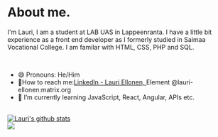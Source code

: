 # About me.
<p>I'm Lauri, I am a student at LAB UAS in Lappeenranta. I have a little bit experience as a front end developer as I formerly studied in Saimaa Vocational College. I am familar with HTML, CSS, PHP and SQL.</p><br>
<ul>
<li>😄 Pronouns: He/Him</li>
<li>📱How to reach me:<a href="https://www.linkedin.com/in/lauriellonen/">LinkedIn - Lauri Ellonen, </a><a> Element @lauri-ellonen:matrix.org</a></li>
<li>🌱 I’m currently learning JavaScript, React, Angular, APIs etc.</li> 
</ul><br>
<a href="https://github.com/lauriellonen">
 <img align="center" src="https://github-readme-stats.vercel.app/api?username=lauriellonen&show_icons=true&theme=light&line_height=27" alt="Lauri's github stats"/>
</a><br>
<a href="https://github.com/lauriellonen">
  <img align="center" src="https://github-readme-stats.vercel.app/api/top-langs/?username=lauriellonen&theme=light&hide_langs_below=1" />
</a>
